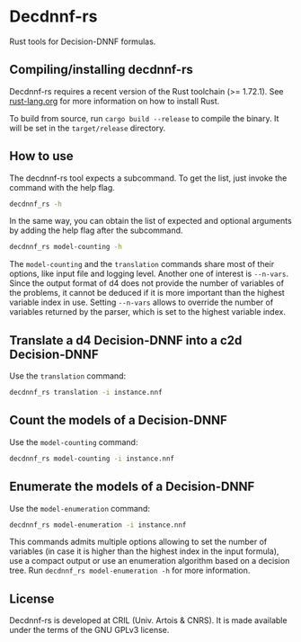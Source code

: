 # Decdnnf-rs

Rust tools for Decision-DNNF formulas.

## Compiling/installing decdnnf-rs

Decdnnf-rs requires a recent version of the Rust toolchain (>= 1.72.1).
See [rust-lang.org](https://www.rust-lang.org/tools/install) for more information on how to install Rust.

To build from source, run `cargo build --release` to compile the binary. It will be set in the `target/release` directory.

## How to use

The decdnnf-rs tool expects a subcommand.
To get the list, just invoke the command with the help flag.

```bash
decdnnf_rs -h
```

In the same way, you can obtain the list of expected and optional arguments by adding the help flag after the subcommand.

```bash
decdnnf_rs model-counting -h
```

The `model-counting` and the `translation` commands share most of their options, like input file and logging level.
Another one of interest is `--n-vars`. Since the output format of d4 does not provide the number of variables of the problems, it cannot be deduced if it is more important than the highest variable index in use. Setting `--n-vars` allows to override the number of variables returned by the parser, which is set to the highest variable index.

## Translate a d4 Decision-DNNF into a c2d Decision-DNNF

Use the `translation` command:

```bash
decdnnf_rs translation -i instance.nnf
```

## Count the models of a Decision-DNNF

Use the `model-counting` command:

```bash
decdnnf_rs model-counting -i instance.nnf
```

## Enumerate the models of a Decision-DNNF

Use the `model-enumeration` command:

```bash
decdnnf_rs model-enumeration -i instance.nnf
```
This commands admits multiple options allowing to set the number of variables (in case it is higher than the highest index in the input formula), use a compact output or use an enumeration algorithm based on a decision tree. Run `decdnnf_rs model-enumeration -h` for more information.

## License

Decdnnf-rs is developed at CRIL (Univ. Artois & CNRS).
It is made available under the terms of the GNU GPLv3 license.
